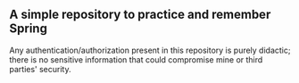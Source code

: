 ## A simple repository to practice and remember Spring

Any authentication/authorization present in this repository is purely didactic; there is no sensitive information that could compromise mine or third parties' security.